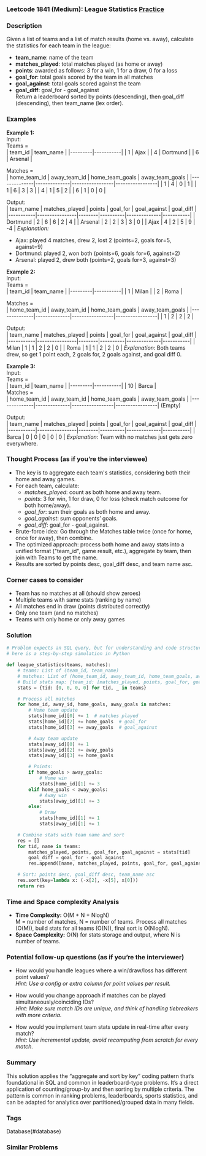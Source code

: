 ### Leetcode 1841 (Medium): League Statistics [Practice](https://leetcode.com/problems/league-statistics)

### Description  
Given a list of teams and a list of match results (home vs. away), calculate the statistics for each team in the league:  
- **team_name**: name of the team  
- **matches_played**: total matches played (as home or away)  
- **points**: awarded as follows: 3 for a win, 1 for a draw, 0 for a loss  
- **goal_for**: total goals scored by the team in all matches  
- **goal_against**: total goals scored against the team  
- **goal_diff**: goal_for - goal_against  
Return a leaderboard sorted by points (descending), then goal_diff (descending), then team_name (lex order).  

### Examples  

**Example 1:**  
Input:  
Teams =  
| team_id | team_name |
|---------|-----------|
| 1       | Ajax      |
| 4       | Dortmund  |
| 6       | Arsenal   |  

Matches =  
| home_team_id | away_team_id | home_team_goals | away_team_goals |
|--------------|--------------|-----------------|-----------------|
|      1       |      4       |       0         |       1         |
|      1       |      6       |       3         |       3         |
|      4       |      1       |       5         |       2         |
|      6       |      1       |       0         |       0         |  

Output:  
| team_name | matches_played | points | goal_for | goal_against | goal_diff |
|-----------|----------------|--------|----------|--------------|-----------|
| Dortmund  |       2        |   6    |    6     |      2       |     4     |
| Arsenal   |       2        |   2    |    3     |      3       |     0     |
| Ajax      |       4        |   2    |    5     |      9       |    -4     |
*Explanation:*
- Ajax: played 4 matches, drew 2, lost 2 (points=2, goals for=5, against=9)
- Dortmund: played 2, won both (points=6, goals for=6, against=2)
- Arsenal: played 2, drew both (points=2, goals for=3, against=3)

**Example 2:**  
Input:  
Teams =  
| team_id | team_name |
|---------|-----------|
| 1       | Milan     |
| 2       | Roma      |  

Matches =  
| home_team_id | away_team_id | home_team_goals | away_team_goals |
|--------------|--------------|-----------------|-----------------|
|      1       |      2       |      2          |       2         |  

Output:  
| team_name | matches_played | points | goal_for | goal_against | goal_diff |
|-----------|----------------|--------|----------|--------------|-----------|
| Milan     |      1         |   1    |    2     |      2       |     0     |
| Roma      |      1         |   1    |    2     |      2       |     0     |
*Explanation:* Both teams drew, so get 1 point each, 2 goals for, 2 goals against, and goal diff 0.

**Example 3:**  
Input:  
Teams =  
| team_id | team_name |
|---------|-----------|
| 10      | Barca     |  
Matches =  
| home_team_id | away_team_id | home_team_goals | away_team_goals |
|--------------|--------------|-----------------|-----------------|
(Empty)  

Output:  
| team_name | matches_played | points | goal_for | goal_against | goal_diff |
|-----------|----------------|--------|----------|--------------|-----------|
| Barca     |      0         |   0    |    0     |      0       |     0     |
*Explanation:* Team with no matches just gets zero everywhere.

### Thought Process (as if you’re the interviewee)  
- The key is to aggregate each team's statistics, considering both their home and away games.
- For each team, calculate:
  - *matches_played*: count as both home and away team.
  - *points*: 3 for win, 1 for draw, 0 for loss (check match outcome for both home/away).
  - *goal_for*: sum their goals as both home and away.
  - *goal_against*: sum opponents’ goals.
  - *goal_diff*: goal_for - goal_against.
- Brute-force idea: Go through the Matches table twice (once for home, once for away), then combine.
- The optimized approach: process both home and away stats into a unified format ("team_id", game result, etc.), aggregate by team, then join with Teams to get the name.
- Results are sorted by points desc, goal_diff desc, and team name asc.

### Corner cases to consider  
- Team has no matches at all (should show zeroes)
- Multiple teams with same stats (ranking by name)
- All matches end in draw (points distributed correctly)
- Only one team (and no matches)
- Teams with only home or only away games

### Solution

```python
# Problem expects an SQL query, but for understanding and code structure,
# here is a step-by-step simulation in Python

def league_statistics(teams, matches):
    # teams: List of (team_id, team_name)
    # matches: List of (home_team_id, away_team_id, home_team_goals, away_team_goals)
    # Build stats map: {team_id: [matches_played, points, goal_for, goal_against]}
    stats = {tid: [0, 0, 0, 0] for tid, _ in teams}

    # Process all matches
    for home_id, away_id, home_goals, away_goals in matches:
        # Home team update
        stats[home_id][0] += 1  # matches played
        stats[home_id][2] += home_goals  # goal_for
        stats[home_id][3] += away_goals  # goal_against

        # Away team update
        stats[away_id][0] += 1
        stats[away_id][2] += away_goals
        stats[away_id][3] += home_goals

        # Points:
        if home_goals > away_goals:
            # Home win
            stats[home_id][1] += 3
        elif home_goals < away_goals:
            # Away win
            stats[away_id][1] += 3
        else:
            # Draw
            stats[home_id][1] += 1
            stats[away_id][1] += 1

    # Combine stats with team name and sort
    res = []
    for tid, name in teams:
        matches_played, points, goal_for, goal_against = stats[tid]
        goal_diff = goal_for - goal_against
        res.append([name, matches_played, points, goal_for, goal_against, goal_diff])

    # Sort: points desc, goal_diff desc, team_name asc
    res.sort(key=lambda x: (-x[2], -x[5], x[0]))
    return res
```

### Time and Space complexity Analysis  

- **Time Complexity:** O(M + N + NlogN)  
  M = number of matches, N = number of teams. Process all matches (O(M)), build stats for all teams (O(N)), final sort is O(NlogN).
- **Space Complexity:** O(N) for stats storage and output, where N is number of teams.

### Potential follow-up questions (as if you’re the interviewer)  

- How would you handle leagues where a win/draw/loss has different point values?  
  *Hint: Use a config or extra column for point values per result.*

- How would you change approach if matches can be played simultaneously/coinciding IDs?  
  *Hint: Make sure match IDs are unique, and think of handling tiebreakers with more criteria.*

- How would you implement team stats update in real-time after every match?  
  *Hint: Use incremental update, avoid recomputing from scratch for every match.*

### Summary
This solution applies the “aggregate and sort by key” coding pattern that’s foundational in SQL and common in leaderboard-type problems. It’s a direct application of counting/group-by and then sorting by multiple criteria. The pattern is common in ranking problems, leaderboards, sports statistics, and can be adapted for analytics over partitioned/grouped data in many fields.

### Tags
Database(#database)

### Similar Problems

